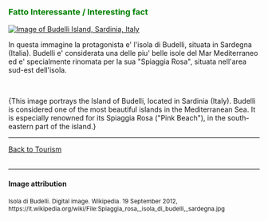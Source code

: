 <h3 style="color:green;"> Fatto Interessante / Interesting fact </h3>

 <p>
   <a href="https://upload.wikimedia.org/wikipedia/commons/0/08/Spiaggia_rosa%2C_isola_di_budelli%2C_sardegna.jpg" 
 title="Budelli Island">
     
 <img class="imgLeft"
 src="https://upload.wikimedia.org/wikipedia/commons/0/08/Spiaggia_rosa%2C_isola_di_budelli%2C_sardegna.jpg" alt="Image of   Budelli Island, Sardinia, Italy">
 
 </a>

<p lang="it"> In questa immagine la protagonista e' l'isola di Budelli, situata in Sardegna (Italia). Budelli e' considerata una delle piu' belle isole del Mar Mediterraneo ed e' specialmente rinomata per la sua "Spiaggia Rosa", situata nell'area sud-est dell'isola. </p>

<br>
<p lang="en"> {This image portrays the Island of Budelli, located in Sardinia (Italy). Budelli is considered one of the most beautiful islands in the Mediterranean Sea. It is especially renowned for its Spiaggia Rosa ("Pink Beach"), in the south-eastern part of the island.} </p> 
 
 <p style="clear:both;"></p>
 
 <hr>

<p> 
<a style="float:left;" href="tourism.html" class="btn2"> Back to Tourism </a>
</p>
<div style="clear:both;"> </div>


 <br> 
 <hr> 

<h4>Image attribution</h4>
<p style="font-size:85%;"> 
Isola di Budelli. Digital image. Wikipedia. 19 September 2012, https://it.wikipedia.org/wiki/File:Spiaggia_rosa,_isola_di_budelli,_sardegna.jpg
</p>
